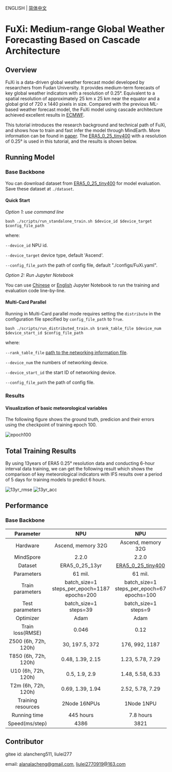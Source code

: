 ENGLISH | [简体中文](README_CN.md)

# FuXi: Medium-range Global Weather Forecasting Based on Cascade Architecture

## Overview

FuXi is a data-driven global weather forecast model developed by researchers from Fudan University. It provides medium-term forecasts of key global weather indicators with a resolution of 0.25°. Equivalent to a spatial resolution of approximately 25 km x 25 km near the equator and a global grid of 720 x 1440 pixels in size. Compared with the previous ML-based weather forecast model, the FuXi model using cascade architecture achieved excellent results in [ECMWF](https://charts.ecmwf.int/products/plwww_3m_fc_aimodels_wp_mean?area=Northern%20Extra-tropics&parameter=Geopotential%20500hPa&score=Root%20mean%20square%20error).

This tutorial introduces the research background and technical path of FuXi, and shows how to train and fast infer the model through MindEarth. More information can be found in [paper](https://www.nature.com/articles/s41612-023-00512-1). The [ERA5_0_25_tiny400](https://download-mindspore.osinfra.cn/mindscience/mindearth/dataset/ERA5_0_25_tiny400/) with a resolution of 0.25° is used in this tutorial, and the results is shown below.

## Running Model

### Base Backbone

You can download dataset from [ERA5_0_25_tiny400](https://download-mindspore.osinfra.cn/mindscience/mindearth/dataset/ERA5_0_25_tiny400/) for model evaluation. Save these dataset at `./dataset`.

#### Quick Start

*Option 1: use command line*

```shell
bash ./scripts/run_standalone_train.sh $device_id $device_target $config_file_path
```

where:

`--device_id` NPU id.

`--device_target` device type, default 'Ascend'.

`--config_file_path` the path of config file, default "./configs/FuXi.yaml".

*Option 2: Run Jupyter Notebook*

You can use [Chinese](https://gitee.com/mindspore/mindscience/blob/master/MindEarth/applications/medium-range/fuxi/fuxi_CN.ipynb) or [English](https://gitee.com/mindspore/mindscience/blob/master/MindEarth/applications/medium-range/fuxi/fuxi.ipynb) Jupyter Notebook to run the training and evaluation code line-by-line.

#### Multi-Card Parallel

Running in Multi-Card parallel mode requires setting the `distribute` in the configuration file specified by `config_file_path` to `True`.

```shell
bash ./scripts/run_distributed_train.sh $rank_table_file $device_num $device_start_id $config_file_path
```

where:

`--rank_table_file` [path to the networking information file](https://www.mindspore.cn/tutorials/experts/zh-CN/r2.2/parallel/rank_table.html#%E6%A6%82%E8%BF%B0).

`--device_num` the numbers of networking device.

`--device_start_id` the start ID of networking device.

`--config_file_path` the path of config file.

### Results

#### Visualization of basic meteorological variables

The following figure shows the ground truth, predicion and their errors using the checkpoint of training epoch 100.

![epoch100](images/key_info_comparison.png)

## Total Training Results

By using 13years of ERA5 0.25° resolution data and conducting 6-hour interval data training, we can get the following result which shows the comparison of key meteorological indicators with IFS results over a period of 5 days for training models to predict 6 hours.

![13yr_rmse](./images/RMSE_0.25_multi_years.png)
![13yr_acc](./images/ACC_0.25_multi_years.png)

## Performance

### Base Backbone

|      Parameter        |        NPU              |        NPU             |    GPU       |
|:----------------------:|:--------------------------:|:--------------------------:|:---------------:|
|    Hardware        |     Ascend, memory 32G     |     Ascend, memory 32G      |     V100, memory 32G       |
|     MindSpore   |        2.2.0             |         2.2.0             |      2.2.0       |
|     Dataset      |      ERA5_0_25_13yr             |      [ERA5_0_25_tiny400](https://download-mindspore.osinfra.cn/mindscience/mindearth/dataset/ERA5_0_25_tiny400/)     |     [ERA5_0_25_tiny400](https://download-mindspore.osinfra.cn/mindscience/mindearth/dataset/ERA5_0_25_tiny400/)     |
|    Parameters     |    61 mil.         |          61 mil.         |        61 mil.    |
|    Train parameters  |        batch_size=1<br>steps_per_epoch=1187<br>epochs=200    |    batch_size=1<br>steps_per_epoch=67<br>epochs=100   |     batch_size=1<br>steps_per_epoch=67<br>epochs=100     |
|        Test parameters      |    batch_size=1<br>steps=39 | batch_size=1<br>steps=9 |    batch_size=1<br>steps=9  |
|    Optimizer    |        Adam      |         Adam              |    Adam     |
|        Train loss(RMSE)      |    0.046    |   0.12     |  0.12   |
|        Z500  (6h, 72h, 120h)      |   30, 197.5, 372 |  176, 992, 1187 |   176, 992, 1187    |
|        T850  (6h, 72h, 120h)      |   0.48, 1.39, 2.15 |  1.23, 5.78, 7.29 |1.23, 5.78, 7.29   |
|        U10  (6h, 72h, 120h)      |    0.5, 1.9, 2.9 | 1.48, 5.58, 6.33 | 1.48, 5.58, 6.33   |
|        T2m  (6h, 72h, 120h)      |    0.69, 1.39, 1.94|  2.52, 5.78, 7.29 | 2.52, 5.78, 7.29   |
|    Training resources      | 2Node 16NPUs  | 1Node 1NPU   | 1Node 1GPU    |
|    Running time     | 445 hours  | 7.8 hours   | 15 hours    |
|    Speed(ms/step)          |     4386     |     3821       |   8071 |

## Contributor

gitee id: alancheng511, liulei277

email: alanalacheng@gmail.com, liulei2770919@163.com